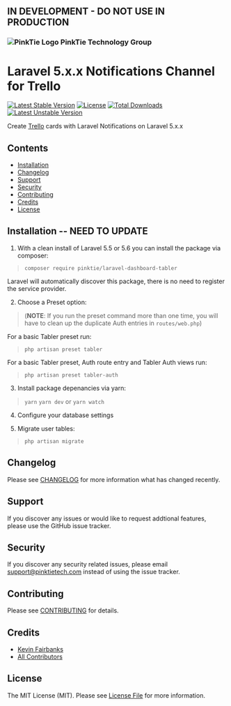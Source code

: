 ## IN DEVELOPMENT - DO NOT USE IN PRODUCTION


### ![PinkTie Logo](https://pinktietech.com/wp-content/uploads/2017/03/PinkTie-60x60.png) PinkTie Technology Group
# Laravel 5.x.x Notifications Channel for Trello

[![Latest Stable Version](https://poser.pugx.org/pinktie/laravel-notifications-trello/v/stable)](https://packagist.org/packages/pinktie/laravel-notifications-trello) [![License](https://poser.pugx.org/pinktie/laravel-notifications-trello/license)](https://packagist.org/packages/pinktie/laravel-notifications-trello) [![Total Downloads](https://poser.pugx.org/pinktie/laravel-notifications-trello/downloads)](https://packagist.org/packages/pinktie/laravel-notifications-trello) [![Latest Unstable Version](https://poser.pugx.org/pinktie/laravel-notifications-trello/v/unstable)](https://packagist.org/packages/pinktie/laravel-notifications-trello)

Create [Trello](https://www.trello.com/) cards with Laravel Notifications on Laravel 5.x.x

## Contents

- [Installation](#installation)
- [Changelog](#changelog)
- [Support](#support)
- [Security](#security)
- [Contributing](#contributing)
- [Credits](#credits)
- [License](#license)

## Installation  -- NEED TO UPDATE

1) With a clean install of Laravel 5.5 or 5.6 you can install the package via composer:
>  `composer require pinktie/laravel-dashboard-tabler`

Laravel will automatically discover this package, there is no need to register the service provider.

2) Choose a Preset option:
>  (**NOTE**: If you run the preset command more than one time, you will have to clean up the duplicate Auth entries in `routes/web.php`)

For a basic Tabler preset run:
>  `php artisan preset tabler`

For a basic Tabler preset, Auth route entry and Tabler Auth views run:
>  `php artisan preset tabler-auth`


3) Install package depenancies via yarn:
>  `yarn`
>  `yarn dev` or `yarn watch`

4) Configure your database settings

5) Migrate user tables:
>  `php artisan migrate`


## Changelog

Please see [CHANGELOG](CHANGELOG.md) for more information what has changed recently.

## Support

If you discover any issues or would like to request addtional features, please use the GitHub issue tracker.

## Security

If you discover any security related issues, please email support@pinktietech.com instead of using the issue tracker.

## Contributing

Please see [CONTRIBUTING](CONTRIBUTING.md) for details.

## Credits

- [Kevin Fairbanks](https://github.com/KevinFairbanks)
- [All Contributors](../../contributors)

## License

The MIT License (MIT). Please see [License File](LICENSE.md) for more information.
